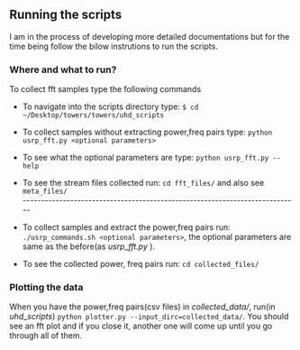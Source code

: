 ## Running the scripts 

I am in the process of developing more detailed documentations but for the time being follow the bilow instrutions to run the scripts.

### Where and what to run?
To collect fft samples type the following commands

- To navigate into the scripts directory type: `$ cd ~/Desktop/towers/towers/uhd_scripts`</br>

- To collect samples without extracting power,freq pairs type: `python usrp_fft.py <optional parameters>`</br>

- To see what the optional parameters are type: `python usrp_fft.py --help` </br>

- To see the stream files collected run: `cd fft_files/` and also see `meta_files/`</br>
----------------------------------------------------------------------------</br>
- To collect samples and extract the power,freq pairs run: `./usrp_commands.sh <optional parameters>`, the optional parameters are same as the before(as _usrp_fft.py <optional parameters>_).</br>
- To see the collected power, freq pairs run: `cd collected_files/`

### Plotting the data
When you have the power,freq pairs(csv files) in _collected\_data/_, run(in _uhd\_scripts_) `python plotter.py --input_dirc=collected_data/`. You should see an fft plot and if you close it, another one will come up until you go through all of them.

